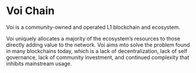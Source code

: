 # Voi Chain

Voi is a community-owned and operated L1 blockchain and ecosystem.

Voi uniquely allocates a majority of the ecosystem’s resources to those directly adding value to the network. Voi aims mto solve the problem found in many blockchains today, which is a lack of decentralization, lack of self governance, lack of community investment, and continued complexity that inhibits mainstream usage.

